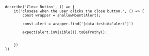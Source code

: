     describe('Close Button', () => {
        it('closese when the user clicks the close button.', () => {
            const wrapper = shallowMount(Alert);

            const alert = wrapper.find('[data-testid="alert"]')

            expect(alert.inVisible()).toBeTruthy();

            
        })
    })